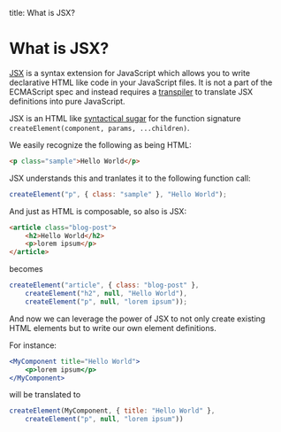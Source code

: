 title: What is JSX?

What is JSX?
============

[JSX](https://facebook.github.io/jsx/) is a syntax extension for JavaScript
which allows you to write declarative HTML like code in your JavaScript files.
It is not a part of the ECMAScript spec and instead requires a
[transpiler](https://en.wikipedia.org/wiki/Source-to-source_compiler) to
translate JSX definitions into pure JavaScript.

JSX is an HTML like [syntactical sugar](https://reactjs.org/docs/jsx-in-depth.html)
for the function signature `createElement(component, params, ...children)`.

We easily recognize the following as being HTML:

```html
<p class="sample">Hello World</p>
```

JSX understands this and tranlates it to the following function call:

```javascript
createElement("p", { class: "sample" }, "Hello World");
```

And just as HTML is composable, so also is JSX:

```html
<article class="blog-post">
	<h2>Hello World</h2>
	<p>lorem ipsum</p>
</article>
```

becomes

```javascript
createElement("article", { class: "blog-post" },
	createElement("h2", null, "Hello World"),
	createElement("p", null, "lorem ipsum"));
```

And now we can leverage the power of JSX to not only create existing HTML
elements but to write our own element definitions.

For instance:

```jsx
<MyComponent title="Hello World">
	<p>lorem ipsum</p>
</MyComponent>
```

will be translated to

```javascript
createElement(MyComponent, { title: "Hello World" },
	createElement("p", null, "lorem ipsum"))
```